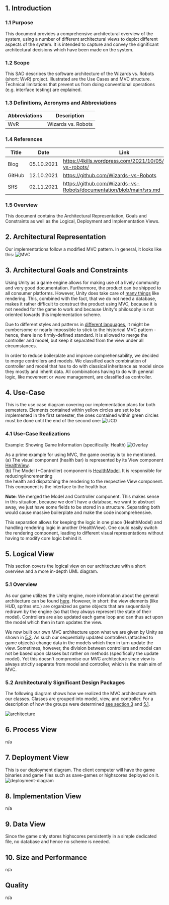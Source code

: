 ## 1. Introduction

### 1.1 Purpose
This document provides a comprehensive architectural overview of the system, using a number of different
architectural views to depict different aspects of the system. It is intended to capture and convey the
significant architectural decisions which have been made on the system.

### 1.2 Scope
This SAD describes the software architecture of the Wizards vs. Robots (short: WvR) project.
Illustrated are the Use Cases and MVC structure. Technical limitations that prevent us from
doing conventional operations (e.g. interface testing) are explained.

### 1.3 Definitions, Acronyms and Abbreviations
| Abbreviations |     Description   |
|---------------|-------------------|
| WvR           | Wizards vs. Robots|

### 1.4 References
|   Title   |   Date   |    Link    |
|-----------|----------|------------|
| Blog      | 05.10.2021 | https://4kills.wordpress.com/2021/10/05/wizards-vs-robots/ |
| GitHub    | 12.10.2021 | https://github.com/Wizards-vs-Robots |
| SRS       | 02.11.2021 | https://github.com/Wizards-vs-Robots/documentation/blob/main/srs.md |

### 1.5 Overview
This document contains the Architectural Representation, Goals and Constraints as well as the Logical, Deployment and Implementation Views.

## 2. Architectural Representation
Our implementations follow a modified MVC pattern. In general, it looks like this:
![MVC](https://upload.wikimedia.org/wikipedia/commons/a/a0/MVC-Process.svg)

## 3. Architectural Goals and Constraints
Using Unity as a game engine allows for making use of a lively community and very good documentation.
Furthermore, the product can be shipped to all consumer platforms. However, Unity does take care of [many things](https://4kills.wordpress.com/2021/11/16/what-a-rider/)
like rendering. This, combined with the fact, that we do not need a database, makes it rather difficult to construct the product
using MVC, because it is not needed for the game to work and because Unity's philosophy is not oriented towards this implementation scheme.

Due to different styles and patterns in [different languages](https://de.wikipedia.org/wiki/Model_View_Controller), it might be cumbersome or nearly impossible to
stick to the historical MVC pattern - hence, there is no firmly-defined standard. It is allowed to merge
the controller and model, but keep it separated from the view under all circumstances.
</br>

In order to reduce boilerplate and improve comprehensability, we decided to merge controllers and models.
We classified each combination of controller and model that has to do with classical inheritance as model since they mostly and inherit data.
All combinations having to do with general logic, like movement or wave management, are classified as controller.

## 4. Use-Case
This is the use case diagram covering our implementation plans for both semesters.
Elements contained within yellow circles are set to be implemented in the first semester,
the ones contained within green circles must be done until the end of the second one:
![UCD](https://github.com/Wizards-vs-Robots/documentation/blob/main/res/general/ucd.svg)

### 4.1 Use-Case Realizations
Example: Showing Game Information (specifically: Health)
![Overlay](https://github.com/Wizards-vs-Robots/documentation/blob/main/res/game/ShowGameInformation.png)

As a prime example for using MVC, the game overlay is to be mentioned. </br>
(a) The visual component (health bar) is represented by its View component [HealthView](https://github.com/Wizards-vs-Robots/wvr/blob/dev/Assets/Scripts/HealthView.cs). </br>
(b) The Model (+Controller) component is [HealthModel](https://github.com/Wizards-vs-Robots/wvr/blob/dev/Assets/Scripts/HealthModel.cs).
It is responsible for reducing/incrementing </br> the health and dispatching the rendering to the respective View component.
This component is the interface to the health bar. </br>

**Note**: We merged the Model and Controller component. This makes sense in this situation, because
we don't have a database, we want to abstract away, we just have some fields to be stored in a structure.
Separating both would cause massive boilerplate and make the code incomprehensive. </br>

This separation allows for keeping the logic in one place (HealthModel) and
handling rendering logic in another (HealthView). One could easily switch
the rendering component, leading to different visual representations without
having to modify core logic behind it.

## 5. Logical View

This section covers the logical view on our architecture with a short overview and a more in-depth UML diagram.

### 5.1 Overview

As our game utilizes the Unity engine, more information about the general architecture can be found [here](https://docs.unity3d.com/Manual/unity-architecture.html).
However, in short: the view elements (like HUD, sprites etc.) are organized as game objects that are sequentially redrawn by the engine 
(so that they always represent the state of their model). Controllers are also updated each game loop and can thus act upon the model which then in turn updates the view.

We now built our own MVC architecture upon what we are given by Unity as shown in [5.2](#52-architecturally-significant-design-packages). 
As such our sequentially updated controllers (attached to game objects) change data in the models which then in turn update the view. 
Sometimes, however, the division between controllers and model can not be based upon classes but rather on methods (specifically the update model). 
Yet this doesn't compromise our MVC architecture since view is always strictly separate from model and controller, which is the main aim of MVC. 

### 5.2 Architecturally Significant Design Packages

The following diagram shows how we realized the MVC architecture with our classes. Classes are grouped into model, view, and controller. 
For a description of how the groups were determined [see section 3](#3-architectural-goals-and-constraints) and [5.1](#51-overview).

![architecture](https://github.com/Wizards-vs-Robots/documentation/blob/main/res/general/architecture.png)

## 6. Process View
n/a

## 7. Deployment View

This is our deployment diagram. The client computer will have the game binaries and game files such as save-games or highscores deployed on it. 
![deployment-diagram](https://github.com/Wizards-vs-Robots/documentation/blob/main/res/general/deployment_diagram.svg)

## 8. Implementation View
n/a

## 9. Data View
Since the game only stores highscores persistently in a simple dedicated file, no database and hence no scheme is needed.

## 10. Size and Performance
n/a

## Quality 
n/a

